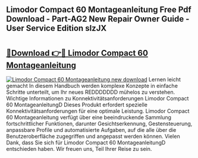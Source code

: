 ## Limodor Compact 60 Montageanleitung Free Pdf Download - Part-AG2 New Repair Owner Guide - User Service Edition slzJX

# <h2><a href="http://df6vqd.blite.top/?on=Limodor+Compact+60+Montageanleitung">🔗Download 👉🔴 Limodor Compact 60 Montageanleitung</a></h2>

[![Limodor Compact 60 Montageanleitung new download](https://i.imgur.com/lujVjoI.png)](http://df6vqd.blite.top/?on=Limodor+Compact+60+Montageanleitung)
Lernen leicht gemacht In diesem Handbuch werden komplexe Konzepte in einfache Schritte unterteilt, um Ihr neues REDDDDDDD mühelos zu verstehen. Wichtige Informationen zu Konnektivitätsanforderungen Limodor Compact 60 MontageanleitungD Dieses Produkt erfordert spezielle Konnektivitätsanforderungen für eine optimale Leistung. Limodor Compact 60 Montageanleitung verfügt über eine beeindruckende Sammlung fortschrittlicher Funktionen, darunter Gesichtserkennung, Gestensteuerung, anpassbare Profile und automatisierte Aufgaben, auf die alle über die Benutzeroberfläche zugegriffen und angepasst werden können. Vielen Dank, dass Sie sich für Limodor Compact 60 MontageanleitungD entschieden haben. Wir freuen uns, Teil Ihrer Reise zu sein.
